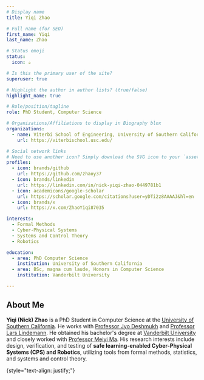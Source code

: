 ```yaml
---
# Display name
title: Yiqi Zhao

# Full name (for SEO)
first_name: Yiqi
last_name: Zhao

# Status emoji
status:
  icon: ☕️

# Is this the primary user of the site?
superuser: true

# Highlight the author in author lists? (true/false)
highlight_name: true

# Role/position/tagline
role: PhD Student, Computer Science

# Organizations/Affiliations to display in Biography blox
organizations:
  - name: Viterbi School of Engineering, University of Southern California
    url: https://viterbischool.usc.edu/

# Social network links
# Need to use another icon? Simply download the SVG icon to your `assets/media/icons/` folder.
profiles:
  - icon: brands/github
    url: https://github.com/zhaoy37
  - icon: brands/linkedin
    url: https://linkedin.com/in/nick-yiqi-zhao-0449781b1
  - icon: academicons/google-scholar
    url: https://scholar.google.com/citations?user=yDTi2z8AAAAJ&hl=en
  - icon: brands/x
    url: https://x.com/ZhaoYiqi87035

interests:
  - Formal Methods
  - Cyber-Physical Systems
  - Systems and Control Theory
  - Robotics

education:
  - area: PhD Computer Science
    institution: University of Southern California
  - area: BSc, magna cum laude, Honors in Computer Science
    institution: Vanderbilt University

---
```


## About Me


<b>Yiqi (Nick) Zhao</b> is a PhD Student in Computer Science at the <a href = 'https://viterbischool.usc.edu/'>University of Southern California</a>. He works with <a href = "https://jdeshmukh.github.io/">Professor Jyo Deshmukh</a> and <a href = "https://sites.google.com/view/larslindemann/main-page">Professor Lars Lindemann</a>. He obtained his bachelor's degree at <a href = 'https://engineering.vanderbilt.edu/cs/'>Vanderbilt University</a> and closely worked with  <a href = "https://meiyima.github.io/">Professor Meiyi Ma</a>. His research interests include design, verification, and testing of <b>safe learning-enabled Cyber-Physical Systems (CPS) and Robotics</b>, utilizing tools from formal methods, statistics, and systems and control theory.

{style="text-align: justify;"}